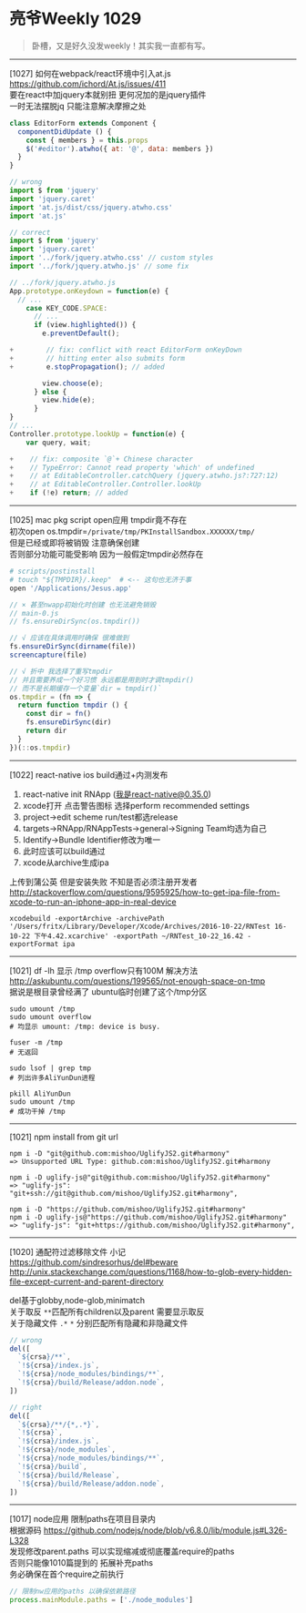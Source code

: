# 亮爷Weekly 1029

> 卧槽，又是好久没发weekly！其实我一直都有写。

---

[1027] 如何在webpack/react环境中引入at.js  
https://github.com/ichord/At.js/issues/411  
要在react中加jquery本就别扭 更何况加的是jquery插件  
一时无法摆脱jq 只能注意解决摩擦之处

```js
class EditorForm extends Component {
  componentDidUpdate () {
    const { members } = this.props
    $('#editor').atwho({ at: '@', data: members })
  }
}
```

```js
// wrong
import $ from 'jquery'
import 'jquery.caret'
import 'at.js/dist/css/jquery.atwho.css'
import 'at.js'

// correct
import $ from 'jquery'
import 'jquery.caret'
import '../fork/jquery.atwho.css' // custom styles
import '../fork/jquery.atwho.js' // some fix
```

```js
// ../fork/jquery.atwho.js
App.prototype.onKeydown = function(e) {
  // ...
    case KEY_CODE.SPACE:
      // ...
      if (view.highlighted()) {
        e.preventDefault();

+        // fix: conflict with react EditorForm onKeyDown
+        // hitting enter also submits form
+        e.stopPropagation(); // added

        view.choose(e);
      } else {
        view.hide(e);
      }
}
// ...
Controller.prototype.lookUp = function(e) {
    var query, wait;

+    // fix: composite `@`+ Chinese character
+    // TypeError: Cannot read property 'which' of undefined
+    // at EditableController.catchQuery (jquery.atwho.js?:727:12)
+    // at EditableController.Controller.lookUp
+    if (!e) return; // added
```

---

[1025] mac pkg script open应用 tmpdir竟不存在  
初次open os.tmpdir=`/private/tmp/PKInstallSandbox.XXXXXX/tmp/`  
但是已经或即将被销毁 注意确保创建  
否则部分功能可能受影响 因为一般假定tmpdir必然存在

```sh
# scripts/postinstall
# touch "${TMPDIR}/.keep"  # <-- 这句也无济于事
open '/Applications/Jesus.app'
```

```js
// × 甚至nwapp初始化时创建 也无法避免销毁
// main-0.js
// fs.ensureDirSync(os.tmpdir())

// √ 应该在具体调用时确保 很难做到
fs.ensureDirSync(dirname(file))
screencapture(file)
```

```js
// √ 折中 我选择了重写tmpdir
// 并且需要养成一个好习惯 永远都是用到时才调tmpdir()
// 而不是长期缓存一个变量`dir = tmpdir()`
os.tmpdir = (fn => {
  return function tmpdir () {
    const dir = fn()
    fs.ensureDirSync(dir)
    return dir
  }
})(::os.tmpdir)
```

---

[1022] react-native ios build通过+内测发布
1. react-native init RNApp (我是react-native@0.35.0)  
2. xcode打开 点击警告图标 选择perform recommended settings  
3. project->edit scheme run/test都选release  
4. targets->RNApp/RNAppTests->general->Signing Team均选为自己  
5. Identify->Bundle Identifier修改为唯一  
6. 此时应该可以build通过  
7. xcode从archive生成ipa

上传到蒲公英 但是安装失败 不知是否必须注册开发者  
http://stackoverflow.com/questions/9595925/how-to-get-ipa-file-from-xcode-to-run-an-iphone-app-in-real-device

```plain
xcodebuild -exportArchive -archivePath '/Users/fritx/Library/Developer/Xcode/Archives/2016-10-22/RNTest 16-10-22 下午4.42.xcarchive' -exportPath ~/RNTest_10-22_16.42 -exportFormat ipa
```

---

[1021] df -lh 显示 /tmp overflow只有100M 解决方法  
http://askubuntu.com/questions/199565/not-enough-space-on-tmp  
据说是根目录曾经满了 ubuntu临时创建了这个/tmp分区

```plain
sudo umount /tmp
sudo umount overflow
# 均显示 umount: /tmp: device is busy.

fuser -m /tmp
# 无返回

sudo lsof | grep tmp
# 列出许多AliYunDun进程

pkill AliYunDun
sudo umount /tmp
# 成功干掉 /tmp
```

---

[1021] npm install from git url

```plain
npm i -D "git@github.com:mishoo/UglifyJS2.git#harmony"
=> Unsupported URL Type: github.com:mishoo/UglifyJS2.git#harmony

npm i -D uglify-js@"git@github.com:mishoo/UglifyJS2.git#harmony"
=> "uglify-js": "git+ssh://git@github.com/mishoo/UglifyJS2.git#harmony",

npm i -D "https://github.com/mishoo/UglifyJS2.git#harmony"
npm i -D uglify-js@"https://github.com/mishoo/UglifyJS2.git#harmony"
=> "uglify-js": "git+https://github.com/mishoo/UglifyJS2.git#harmony",
```

---

[1020] 通配符过滤移除文件 小记  
https://github.com/sindresorhus/del#beware  
http://unix.stackexchange.com/questions/1168/how-to-glob-every-hidden-file-except-current-and-parent-directory

del基于globby,node-glob,minimatch  
关于取反 `**`匹配所有children以及parent 需要显示取反  
关于隐藏文件 `.*` `*` 分别匹配所有隐藏和非隐藏文件

```js
// wrong
del([
  `${crsa}/**`,
  `!${crsa}/index.js`,
  `!${crsa}/node_modules/bindings/**`,
  `!${crsa}/build/Release/addon.node`,
])

// right
del([
  `${crsa}/**/{*,.*}`,
  `!${crsa}`,
  `!${crsa}/index.js`,
  `!${crsa}/node_modules`,
  `!${crsa}/node_modules/bindings/**`,
  `!${crsa}/build`,
  `!${crsa}/build/Release`,
  `!${crsa}/build/Release/addon.node`,
])
```

---

[1017] node应用 限制paths在项目目录内  
根据源码 https://github.com/nodejs/node/blob/v6.8.0/lib/module.js#L326-L328  
发现修改parent.paths 可以实现缩减或彻底覆盖require的paths  
否则只能像1010篇提到的 拓展补充paths  
务必确保在首个require之前执行

```js
// 限制nw应用的paths 以确保依赖路径
process.mainModule.paths = ['./node_modules']
```
